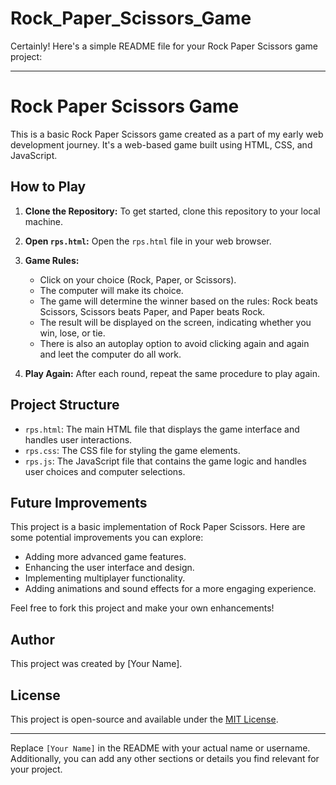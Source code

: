 # Rock_Paper_Scissors_Game
Certainly! Here's a simple README file for your Rock Paper Scissors game project:

---
# Rock Paper Scissors Game

This is a basic Rock Paper Scissors game created as a part of my early web development journey. It's a web-based game built using HTML, CSS, and JavaScript.

## How to Play

1. **Clone the Repository:** To get started, clone this repository to your local machine.

2. **Open `rps.html`:** Open the `rps.html` file in your web browser.

3. **Game Rules:**
   - Click on your choice (Rock, Paper, or Scissors).
   - The computer will make its choice.
   - The game will determine the winner based on the rules: Rock beats Scissors, Scissors beats Paper, and Paper beats Rock.
   - The result will be displayed on the screen, indicating whether you win, lose, or tie.
   - There is also an autoplay option to avoid clicking again and again and leet the computer do all work.

4. **Play Again:** After each round, repeat the same procedure to play again.

## Project Structure

- `rps.html`: The main HTML file that displays the game interface and handles user interactions.
- `rps.css`: The CSS file for styling the game elements.
- `rps.js`: The JavaScript file that contains the game logic and handles user choices and computer selections.

## Future Improvements

This project is a basic implementation of Rock Paper Scissors. Here are some potential improvements you can explore:

- Adding more advanced game features.
- Enhancing the user interface and design.
- Implementing multiplayer functionality.
- Adding animations and sound effects for a more engaging experience.

Feel free to fork this project and make your own enhancements!

## Author

This project was created by [Your Name].

## License

This project is open-source and available under the [MIT License](LICENSE).

---

Replace `[Your Name]` in the README with your actual name or username. Additionally, you can add any other sections or details you find relevant for your project.
